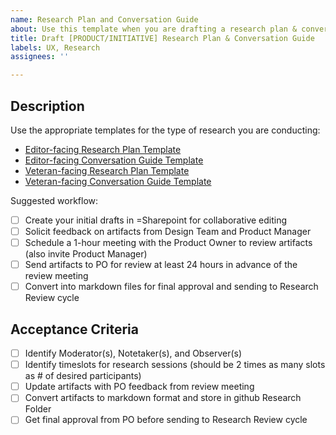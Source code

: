 ```yaml
---
name: Research Plan and Conversation Guide
about: Use this template when you are drafting a research plan & conversation guide
title: Draft [PRODUCT/INITIATIVE] Research Plan & Conversation Guide
labels: UX, Research
assignees: ''

---
```


## Description

Use the appropriate templates for the type of research you are conducting:
- [Editor-facing Research Plan Template](https://github.com/department-of-veterans-affairs/va.gov-team/blob/master/platform/cms/research/sitewide-cms-editor-research-plan-template.md)
- [Editor-facing Conversation Guide Template](https://github.com/department-of-veterans-affairs/va.gov-team/blob/master/platform/cms/research/editor-moderation-guide.md)
- [Veteran-facing Research Plan Template](https://github.com/department-of-veterans-affairs/va.gov-team/blob/master/platform/research/research-plan-template.md)
- [Veteran-facing Conversation Guide Template](https://github.com/department-of-veterans-affairs/va.gov-team/blob/master/platform/research/planning/conversation-guide-template.md)

Suggested workflow:
- [ ] Create your initial drafts in =Sharepoint for collaborative editing
- [ ] Solicit feedback on artifacts from Design Team and Product Manager
- [ ] Schedule a 1-hour meeting with the Product Owner to review artifacts (also invite Product Manager) 
- [ ] Send artifacts to PO for review at least 24 hours in advance of the review meeting
- [ ] Convert into markdown files for final approval and sending to Research Review cycle

## Acceptance Criteria
- [ ] Identify Moderator(s), Notetaker(s), and Observer(s) 
- [ ] Identify timeslots for research sessions (should be 2 times as many slots as # of desired participants)
- [ ] Update artifacts with PO feedback from review meeting
- [ ] Convert artifacts to markdown format and store in github Research Folder
- [ ] Get final approval from PO before sending to Research Review cycle
